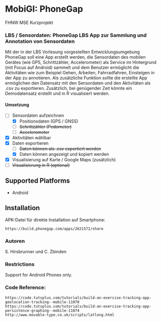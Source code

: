 # MobiGI: PhoneGap
FHNW MSE Kurzprojekt

### LBS / Sensordaten: PhoneGap LBS App zur Sammlung und Annotation von Sensordaten 
Mit der in der LBS Vorlesung vorgestellten Entwicklungsumgebung PhoneGap soll eine App erstellt werden,
        die Sensordaten des mobilen Gerätes (wie GPS, Schrittzähler, Accelerometer) als Service im Hintergrund 
        (mit Focus auf Android) sammelt und dem Benutzer ermöglicht die Aktivitäten wie zum Beispiel Gehen, Arbeiten,
        Fahrradfahren, Einsteigen in der App zu annotieren.
        Als zusätzliche Funktion sollte die erstellte App ermöglichen den Datensatz mit den Sensordaten und
        den Aktivitäten als .csv zu exportieren. Zusätzlich, bei genügender Zeit könnte ein Demodatensatz erstellt und
        in R visualisiert werden.
        
#### Umsetzung
- [ ] Sensordaten aufzeichnen  
  - [x] Positionsdaten (GPS / GNSS)
  - [ ] ~~Schrittzähler (Pedometer)~~
  - [ ] ~~Accelerometer~~
- [x] Aktivitäten wählbar
- [x] Daten exportieren
  - [ ] ~~Daten können als .csv exportiert werden~~
  - [x] Daten können angezeigt und kopiert werden
- [x] Visualisierung auf Karte / Google Maps (zusätzlich)
- [ ] ~~Visualisierung in R (optional)~~

## Supported Platforms
* Android

## Installation
APK-Datei für direkte Installation auf Smartphone:
    
    https://build.phonegap.com/apps/2621572/share

### Autoren
S. Hirsbrunner und C. Zbinden

### Restrictions
Support for Android Phones only.

### Code Reference:
    https://code.tutsplus.com/tutorials/build-an-exercise-tracking-app-geolocation-tracking--mobile-11070
    https://code.tutsplus.com/tutorials/build-an-exercise-tracking-app-persistence-graphing--mobile-11074
    http://www.movable-type.co.uk/scripts/latlong.html